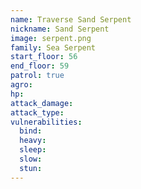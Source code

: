 ```yaml
---
name: Traverse Sand Serpent
nickname: Sand Serpent
image: serpent.png
family: Sea Serpent
start_floor: 56
end_floor: 59
patrol: true
agro: 
hp: 
attack_damage: 
attack_type: 
vulnerabilities:
  bind: 
  heavy: 
  sleep: 
  slow: 
  stun: 
---
```

